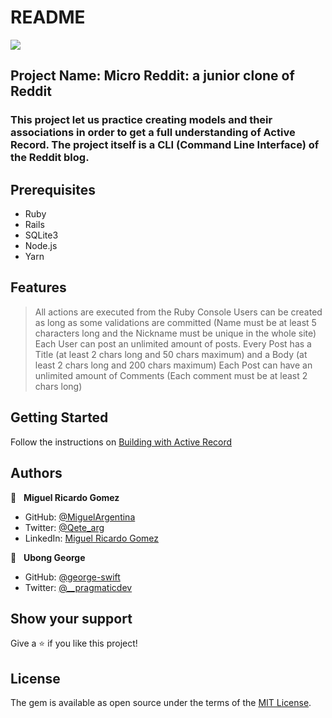 # README

![](https://img.shields.io/badge/Microverse-blueviolet)

## Project Name: Micro Reddit: a junior clone of Reddit

### This project let us practice creating models and their associations in order to get a full understanding of Active Record. The project itself is a CLI (Command Line Interface) of the Reddit blog.


## Prerequisites
- Ruby
- Rails
- SQLite3
- Node.js
- Yarn

## Features

> All actions are executed from the Ruby Console
> Users can be created as long as some validations are committed (Name must be at least 5 characters long and the Nickname must be unique in the whole site)
> Each User can post an unlimited amount of posts. Every Post has a Title (at least 2 chars long and 50 chars maximum) and a Body (at least 2 chars long and 200 chars maximum)
> Each Post can have an unlimited amount of Comments (Each comment must be at least 2 chars long)


## Getting Started
Follow the instructions on [Building with Active Record](https://www.theodinproject.com/courses/ruby-on-rails/lessons/building-with-active-record-ruby-on-rails)

## Authors

👤  &nbsp; **Miguel Ricardo Gomez**
- GitHub: [@MiguelArgentina](https://github.com/MiguelArgentina)
- Twitter: [@Qete_arg](https://twitter.com/Qete_arg)
- LinkedIn: [Miguel Ricardo Gomez](https://www.linkedin.com/in/miguelricardogomez/)

👤 &nbsp; **Ubong George**
- GitHub: [@george-swift](https://github.com/george-swift)
- Twitter: [@\_\_pragmaticdev](https://twitter.com/__pragmaticdev)

## Show your support

Give a :star:️ if you like this project!

## License

The gem is available as open source under the terms of the [MIT License](https://opensource.org/licenses/MIT).
